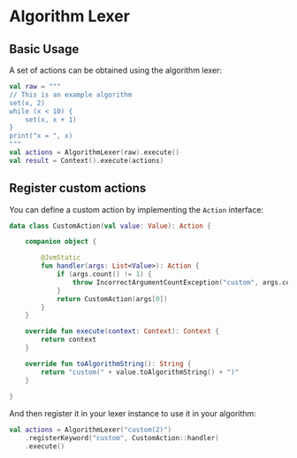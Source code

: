 # Algorithm Lexer

## Basic Usage

A set of actions can be obtained using the algorithm lexer:

```kotlin
val raw = """
// This is an example algorithm
set(x, 2)
while (x < 10) {
    set(x, x + 1)
}
print("x = ", x)
"""
val actions = AlgorithmLexer(raw).execute()
val result = Context().execute(actions)
```

## Register custom actions

You can define a custom action by implementing the `Action` interface:

```kotlin
data class CustomAction(val value: Value): Action {

    companion object {

        @JvmStatic
        fun handler(args: List<Value>): Action {
            if (args.count() != 1) {
                throw IncorrectArgumentCountException("custom", args.count(), 1)
            }
            return CustomAction(args[0])
        }
    }

    override fun execute(context: Context): Context {
        return context
    }

    override fun toAlgorithmString(): String {
        return "custom(" + value.toAlgorithmString() + ")"
    }
        
}
```

And then register it in your lexer instance to use it in your algorithm:

```kotlin
val actions = AlgorithmLexer("custom(2)")
    .registerKeyword("custom", CustomAction::handler)
    .execute()
```

